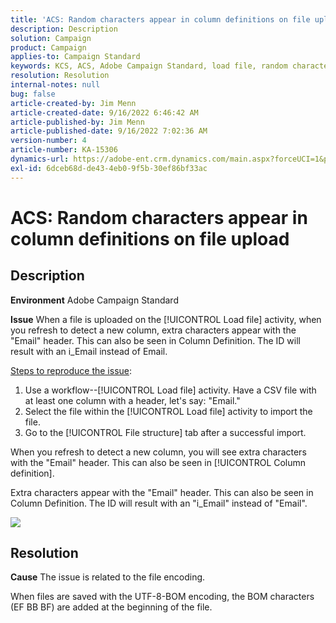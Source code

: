 ```yaml
---
title: 'ACS: Random characters appear in column definitions on file upload'
description: Description
solution: Campaign
product: Campaign
applies-to: Campaign Standard
keywords: KCS, ACS, Adobe Campaign Standard, load file, random characters, column definitions, Label, ID, file uploaded, load activity
resolution: Resolution
internal-notes: null
bug: false
article-created-by: Jim Menn
article-created-date: 9/16/2022 6:46:42 AM
article-published-by: Jim Menn
article-published-date: 9/16/2022 7:02:36 AM
version-number: 4
article-number: KA-15306
dynamics-url: https://adobe-ent.crm.dynamics.com/main.aspx?forceUCI=1&pagetype=entityrecord&etn=knowledgearticle&id=40695b52-8b35-ed11-9db1-0022480866ad
exl-id: 6dceb68d-de43-4eb0-9f5b-30ef86bf33ac
---
```

# ACS: Random characters appear in column definitions on file upload

## Description


<b>Environment</b>
 Adobe Campaign Standard

<b>Issue</b>
 When a file is uploaded on the [!UICONTROL Load file] activity, when you refresh to detect a new column, extra characters appear with the "Email" header.
 This can also be seen in Column Definition.
 The ID will result with an i_Email instead of Email.

<u>Steps to reproduce the issue</u>:

1. Use a workflow--[!UICONTROL Load file] activity.
Have a CSV file with at least one column with a header, let's say: "Email."
2. Select the file within the [!UICONTROL Load file] activity to import the file.
3. Go to the [!UICONTROL File structure] tab after a successful import.

When you refresh to detect a new column, you will see extra characters with the "Email" header.
This can also be seen in [!UICONTROL Column definition].

Extra characters appear with the "Email" header.
 This can also be seen in Column Definition.
 The ID will result with an "i_Email" instead of "Email".

![](https://support.neolane.net/nl/jsp/previewFile.jsp?md5=0b4065125940743e01772361c3de7a42&amp;ext=png&amp;contentType=image/png&amp;fileName=Load%20File%20Screen%20shot.png&amp;__sessiontoken=___T6lIC6yifQm9PSg+71ewRkrmB1/tfKMdlN13lb9GkQA1d2ToxnddGEqJttAdN7IYNTQuGId1i+dlfO5r/nPKE5ad+kz0e8dAXoH4VqdvidxXXwq7EkJUIAIA)


## Resolution


<b>Cause</b>
The issue is related to the file encoding.

When files are saved with the UTF-8-BOM encoding, the BOM characters (EF BB BF) are added at the beginning of the file.
